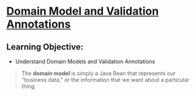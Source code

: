 # [Domain Model and Validation Annotations](https://login.codingdojo.com/m/315/9533/64299)

## Learning Objective:

- Understand Domain Models and Validation Annotations


>The __domain model__ is simply a Java Bean that represents our "business data," or the information that we want about a particular thing.

